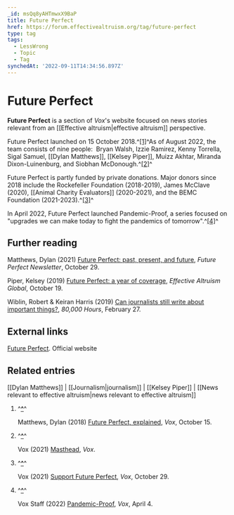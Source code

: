 ```yaml
---
_id: msQq8yAHTmwxX9BaP
title: Future Perfect
href: https://forum.effectivealtruism.org/tag/future-perfect
type: tag
tags:
  - LessWrong
  - Topic
  - Tag
synchedAt: '2022-09-11T14:34:56.897Z'
---
```

# Future Perfect

**Future Perfect** is a section of *Vox*'s website focused on news stories relevant from an [[Effective altruism|effective altruism]] perspective.

Future Perfect launched on 15 October 2018.^[\[1\]](#fnwxf8yaepfsr)^As of August 2022, the team consists of nine people:  Bryan Walsh, Izzie Ramirez, Kenny Torrella, Sigal Samuel, [[Dylan Matthews]], [[Kelsey Piper]], Muizz Akhtar, Miranda Dixon-Luinenburg, and Siobhan McDonough.^[\[2\]](#fn75673c8zv8n)^

Future Perfect is partly funded by private donations. Major donors since 2018 include the Rockefeller Foundation (2018-2019), James McClave (2020), [[Animal Charity Evaluators]] (2020-2021), and the BEMC Foundation (2021-2023).^[\[3\]](#fnk6jqyfoovbo)^

In April 2022, Future Perfect launched Pandemic-Proof, a series focused on "upgrades we can make today to fight the pandemics of tomorrow".^[\[4\]](#fn59ot6u9l0ue)^

Further reading
---------------

Matthews, Dylan (2021) [Future Perfect: past, present, and future](https://kill-the-newsletter.com/alternates/nghud8b907iv3fhs.html), *Future Perfect Newsletter*, October 29.

Piper, Kelsey (2019) [Future Perfect: a year of coverage](https://www.youtube.com/watch?v=7tiAghChX5Q&list=WL&index=60&t=0s), *Effective Altruism Global*, October 19.

Wiblin, Robert & Keiran Harris (2019) [Can journalists still write about important things?](https://80000hours.org/podcast/episodes/kelsey-piper-important-advocacy-in-journalism/), *80,000 Hours*, February 27.

External links
--------------

[Future Perfect](https://www.vox.com/future-perfect). Official website

Related entries
---------------

[[Dylan Matthews]] | [[Journalism|journalism]] | [[Kelsey Piper]] | [[News relevant to effective altruism|news relevant to effective altruism]]

1.  ^**[^](#fnrefwxf8yaepfsr)**^
    
    Matthews, Dylan (2018) [Future Perfect, explained](https://www.vox.com/future-perfect/2018/10/15/17924288/future-perfect-explained), *Vox*, October 15.
    
2.  ^**[^](#fnref75673c8zv8n)**^
    
    Vox (2021) [Masthead](https://www.vox.com/pages/masthead), *Vox*.
    
3.  ^**[^](#fnrefk6jqyfoovbo)**^
    
    Vox (2021) [Support Future Perfect](https://www.vox.com/2020/1/7/21020439/support-future-perfect), *Vox*, October 29.
    
4.  ^**[^](#fnref59ot6u9l0ue)**^
    
    Vox Staff (2022) [Pandemic-Proof](https://www.vox.com/23001426/pandemic-proof), *Vox*, April 4.